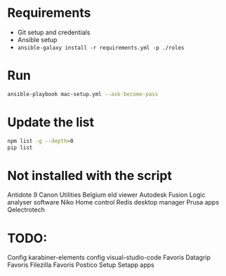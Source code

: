 # Requirements

- Git setup and credentials
- Ansible setup
- `ansible-galaxy install -r requirements.yml -p ./roles`

# Run

```bash
ansible-playbook mac-setup.yml --ask-become-pass
```

# Update the list

```bash
npm list -g --depth=0
pip list
```

# Not installed with the script

Antidote 9
Canon Utilities
Belgium eId viewer
Autodesk Fusion
Logic analyser software
Niko Home control
Redis desktop manager
Prusa apps
Qelectrotech

# TODO:

Config karabiner-elements
config visual-studio-code
Favoris Datagrip
Favoris Filezilla
Favoris Postico
Setup Setapp apps

